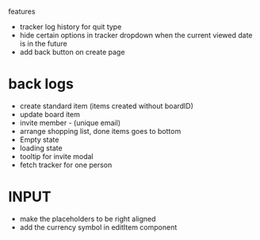 features

- tracker log history for quit type
- hide certain options in tracker dropdown when the current viewed date is in the future
- add back button on create page

# back logs

- create standard item (items created without boardID)
- update board item
- invite member - (unique email)
- arrange shopping list, done items goes to bottom
- Empty state
- loading state
- tooltip for invite modal
- fetch tracker for one person

# INPUT

- make the placeholders to be right aligned
- add the currency symbol in editItem component
